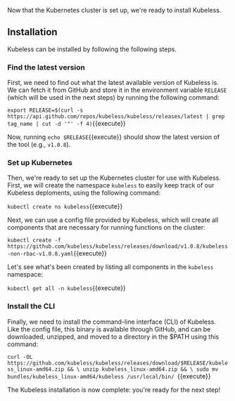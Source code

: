 Now that the Kubernetes cluster is set up, we're ready to install Kubeless.


## Installation

Kubeless can be installed by following the following steps.

### Find the latest version

First, we need to find out what the latest available version of Kubeless is. We can fetch it from GitHub and store it in the environment variable `RELEASE` (which will be used in the next steps) by running the following command:

`export RELEASE=$(curl -s https://api.github.com/repos/kubeless/kubeless/releases/latest | grep tag_name | cut -d '"' -f 4)`{{execute}}

Now, running `echo $RELEASE`{{execute}} should show the latest version of the tool (e.g., `v1.0.8`).

### Set up Kubernetes

Then, we're ready to set up the Kubernetes cluster for use with Kubeless. First, we will create the namespace `kubeless` to easily keep track of our Kubeless deploments, using the following command:

`kubectl create ns kubeless`{{execute}}

Next, we can use a config file provided by Kubeless, which will create all components that are necessary for running functions on the cluster:

`kubectl create -f https://github.com/kubeless/kubeless/releases/download/v1.0.8/kubeless-non-rbac-v1.0.8.yaml`{{execute}}

Let's see what's been created by listing all components in the `kubeless` namespace:

`kubectl get all -n kubeless`{{execute}}

### Install the CLI

Finally, we need to install the command-line interface (CLI) of Kubeless. Like the config file, this binary is available through GitHub, and can be downloaded, unzipped, and moved to a directory in the $PATH using this command:

`curl -OL https://github.com/kubeless/kubeless/releases/download/$RELEASE/kubeless_linux-amd64.zip && \
  unzip kubeless_linux-amd64.zip && \
  sudo mv bundles/kubeless_linux-amd64/kubeless /usr/local/bin/
`{{execute}}

The Kubeless installation is now complete: you're ready for the next step!

